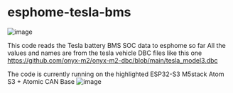 # esphome-tesla-bms

![image](https://github.com/user-attachments/assets/713f0862-681f-43dc-90fb-cacca5c6aeca)

This code reads the Tesla battery BMS SOC data to esphome so far
All the values and names are from the tesla vehicle DBC files like this one https://github.com/onyx-m2/onyx-m2-dbc/blob/main/tesla_model3.dbc

The code is currently running on the highlighted ESP32-S3 M5stack Atom S3 + Atomic CAN Base
![image](https://github.com/user-attachments/assets/54c83695-129e-4845-a635-828e6e4fcedd)
